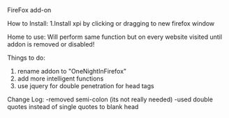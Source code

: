 FireFox add-on 

How to Install:
1.Install xpi by clicking or dragging to new firefox window

Home to use:
Will perform same function but on every website visited until addon is removed or disabled!

Things to do:
1. rename addon to "OneNightInFirefox" 
2. add more intelligent functions 
3. use jquery for double penetration for head tags

Change Log: 
-removed semi-colon (its not really needed)
-used double quotes instead of single quotes to blank head